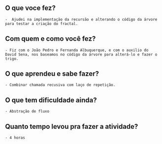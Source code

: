 ## O que voce fez?
	-  Ajudei na implementação da recursão e alterando o código da árvore para testar a criação do fractal.

## Com quem e como você fez?
	- Fiz com o João Pedro e Fernanda Albuquerque, e com o auxilio do David Sena, nos baseamos no código da árvore para alterá-lo e fazer o trigo.

## O que aprendeu e sabe fazer?
	- Combinar chamada recusiva com laço de repetição.

## O que tem dificuldade ainda?
	- Abstração de fluxo

## Quanto tempo levou pra fazer a atividade?
	- 4 horas
